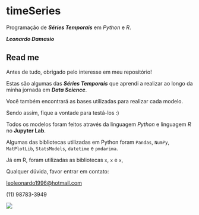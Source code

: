 # timeSeries
Programação de **_Séries Temporais_** em *Python* e *R*.

**_Leonardo Damasio_**

## Read me

Antes de tudo, obrigado pelo interesse em meu repositório!

Estas são algumas das **_Séries Temporais_** que aprendi a realizar ao longo da minha jornada em **_Data Science_**. 

Você também encontrará as bases utilizadas para realizar cada modelo. 

Sendo assim, fique a vontade para testá-los :)

Todos os modelos foram feitos através da linguagem *Python* e linguagem *R* no **Jupyter Lab**.

Algumas das bibliotecas utilizadas em Python foram `Pandas`, `NumPy`, `MatPlotLib`, `StatsModels`, `datetime` e `pmdarima`.

Já em R, foram utilizadas as bibliotecas `x`, `x` e `x`, 

Qualquer dúvida, favor entrar em contato:

leoleonardo1996@hotmail.com

(11) 98783-3949

![](https://blog.nelogica.com.br/wp-content/uploads/2018/11/O-que-%C3%A9-e-como-operar-na-Bolsa-de-Valores.png)
